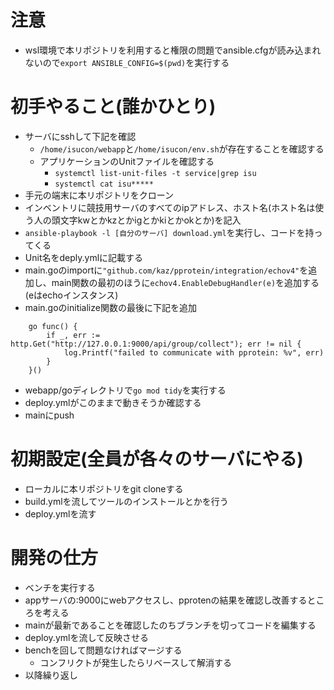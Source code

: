 # 注意
* wsl環境で本リポジトリを利用すると権限の問題でansible.cfgが読み込まれないので`export ANSIBLE_CONFIG=$(pwd)`を実行する

# 初手やること(誰かひとり)
* サーバにsshして下記を確認
  * `/home/isucon/webapp`と`/home/isucon/env.sh`が存在することを確認する
  * アプリケーションのUnitファイルを確認する
    - `systemctl list-unit-files -t service|grep isu`
    - `systemctl cat isu*****`
* 手元の端末に本リポジトリをクローン
* インベントリに競技用サーバのすべてのipアドレス、ホスト名(ホスト名は使う人の頭文字kwとかkzとかigとかkiとかokとか)を記入
* `ansible-playbook -l [自分のサーバ] download.yml`を実行し、コードを持ってくる
* Unit名をdeply.ymlに記載する
* main.goのimportに`"github.com/kaz/pprotein/integration/echov4"`を追加し、main関数の最初のほうに`echov4.EnableDebugHandler(e)`を追加する(eはechoインスタンス)
* main.goのinitialize関数の最後に下記を追加
```
	go func() {
		if _, err := http.Get("http://127.0.0.1:9000/api/group/collect"); err != nil {
			log.Printf("failed to communicate with pprotein: %v", err)
		}
	}()
```
* webapp/goディレクトリで`go mod tidy`を実行する
* deploy.ymlがこのままで動きそうか確認する
* mainにpush

# 初期設定(全員が各々のサーバにやる)
* ローカルに本リポジトリをgit cloneする
* build.ymlを流してツールのインストールとかを行う
* deploy.ymlを流す

# 開発の仕方
* ベンチを実行する
* appサーバの:9000にwebアクセスし、pprotenの結果を確認し改善するところを考える
* mainが最新であることを確認したのちブランチを切ってコードを編集する
* deploy.ymlを流して反映させる
* benchを回して問題なければマージする
  - コンフリクトが発生したらリベースして解消する
* 以降繰り返し
